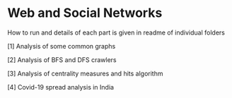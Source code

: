 # Web and Social Networks

How to run and details of each part is given in readme of individual folders

[1] Analysis of some common graphs

[2] Analysis of BFS and DFS crawlers

[3] Analysis of centrality measures and hits algorithm

[4] Covid-19 spread analysis in India
